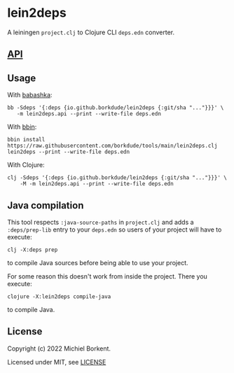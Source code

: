 # lein2deps

A leiningen `project.clj` to Clojure CLI `deps.edn` converter.

## [API](API.md)

## Usage

With [babashka](https://babashka.org/):

``` shell
bb -Sdeps '{:deps {io.github.borkdude/lein2deps {:git/sha "..."}}}' \
   -m lein2deps.api --print --write-file deps.edn
```

With [bbin](https://github.com/babashka/bbin):

``` shell
bbin install https://raw.githubusercontent.com/borkdude/tools/main/lein2deps.clj
lein2deps --print --write-file deps.edn
```

With Clojure:

``` shell
clj -Sdeps '{:deps {io.github.borkdude/lein2deps {:git/sha "..."}}}' \
    -M -m lein2deps.api --print --write-file deps.edn
```

## Java compilation

This tool respects `:java-source-paths` in `project.clj` and adds a `:deps/prep-lib`
entry to your `deps.edn` so users of your project will have to execute:

```
clj -X:deps prep
```

to compile Java sources before being able to use your project.

For some reason this doesn't work from inside the project. There you execute:

``` shell
clojure -X:lein2deps compile-java
```

to compile Java.

## License

Copyright (c) 2022 Michiel Borkent.

Licensed under MIT, see [LICENSE](LICENSE)
